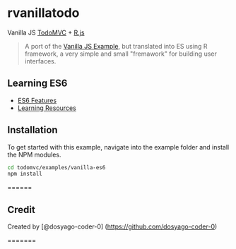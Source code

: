 # rvanillatodo

Vanilla JS [TodoMVC](http://todomvc.com) + [R.js](https://github.com/dosyago-coder-0/rvanillatodo/blob/master/src/r.js)

> A port of the [Vanilla JS Example](http://todomvc.com/examples/vanillajs/), but translated into ES using R framework, a very simple and small "fremawork" for building user interfaces.

## Learning ES6

- [ES6 Features](https://github.com/lukehoban/es6features)
- [Learning Resources](https://github.com/ericdouglas/ES6-Learning)

## Installation

To get started with this example, navigate into the example folder and install the NPM modules.
```bash
cd todomvc/examples/vanilla-es6
npm install
```

======

## Credit

Created by [@dosyago-coder-0] (https://github.com/dosyago-coder-0)

=======

